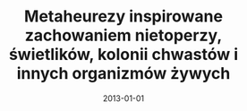 ---
# Documentation: https://wowchemy.com/docs/managing-content/

title: Metaheurezy inspirowane zachowaniem nietoperzy, świetlików, kolonii chwastów
  i innych organizmów żywych
subtitle: ''
summary: ''
authors:
- markowska-kaczmar
tags: []
categories: []
date: '2013-01-01'
lastmod: 2022-10-07T04:58:04Z
featured: false
draft: false

# Featured image
# To use, add an image named `featured.jpg/png` to your page's folder.
# Focal points: Smart, Center, TopLeft, Top, TopRight, Left, Right, BottomLeft, Bottom, BottomRight.
image:
  caption: ''
  focal_point: ''
  preview_only: false

# Projects (optional).
#   Associate this post with one or more of your projects.
#   Simply enter your project's folder or file name without extension.
#   E.g. `projects = ["internal-project"]` references `content/project/deep-learning/index.md`.
#   Otherwise, set `projects = []`.
projects: []
publishDate: '2022-10-07T04:58:03.222326Z'
publication_types:
- '6'
abstract: ''
publication: '*Metaheurystyki inspirowane naturą w zastosowaniach*'
---